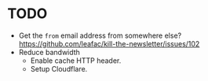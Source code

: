 # TODO

- Get the `from` email address from somewhere else? https://github.com/leafac/kill-the-newsletter/issues/102
- Reduce bandwidth
  - Enable cache HTTP header.
  - Setup Cloudflare.
